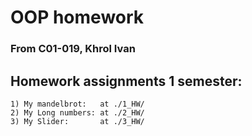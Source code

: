 # OOP homework
### From C01-019, Khrol Ivan

## Homework assignments 1 semester:
```
1) My mandelbrot:   at ./1_HW/
2) My Long numbers: at ./2_HW/
3) My Slider:       at ./3_HW/
```
